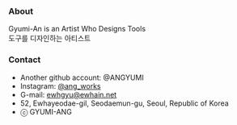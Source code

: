 ### About
Gyumi-An is an Artist Who Designs Tools<br>
도구를 디자인하는 아티스트

### Contact 
- Another github account: @ANGYUMI
- Instagram: <a href = "https://www.instagram.com/ang_works/">@ang_works</a>
- G-mail: ewhgyu@ewhain.net
- 52, Ewhayeodae-gil, Seodaemun-gu, Seoul, Republic of Korea
- ⓒ GYUMI-ANG
